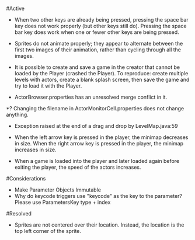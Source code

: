 #Active
* When two other keys are already being pressed, pressing the space bar key does not work properly (but other keys still do).  Pressing the space bar key does work when one or fewer other keys are being pressed.

* Sprites do not animate properly; they appear to alternate between the first two images of their animation, rather than cycling through all the images.

* It is possible to create and save a game in the creator that cannot be loaded by the Player (crashed the Player). To reproduce: create multiple levels with actors, create a blank splash screen, then save the game and try to load it with the Player.

* ActorBrowser.properties has an unresolved merge conflict in it.

*? Changing the filename in ActorMonitorCell.properties does not change anything.

* Exception raised at the end of a drag and drop by LevelMap.java:59

* When the left arrow key is pressed in the player, the minimap decreases in size.  When the right arrow key is pressed in the player, the minimap increases in size.

* When a game is loaded into the player and later loaded again before exiting the player, the speed of the actors increases.

#Considerations

* Make Parameter Objects Immutable
* Why do keycode triggers use "keycode" as the key to the parameter? Please use ParametersKey type + index

#Resolved
* Sprites are not centered over their location.  Instead, the location is the top left corner of the sprite.


